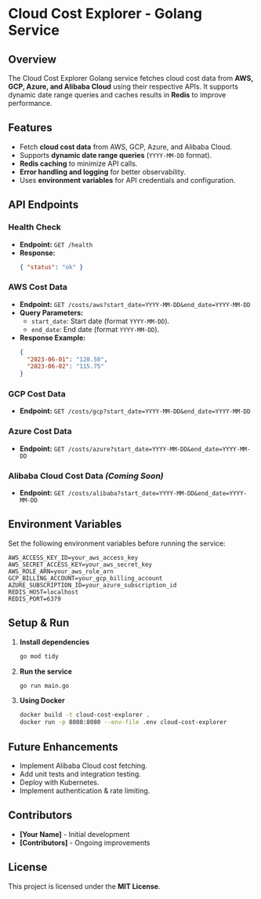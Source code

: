 # Cloud Cost Explorer - Golang Service

## Overview
The Cloud Cost Explorer Golang service fetches cloud cost data from **AWS, GCP, Azure, and Alibaba Cloud** using their respective APIs. It supports dynamic date range queries and caches results in **Redis** to improve performance.

## Features
- Fetch **cloud cost data** from AWS, GCP, Azure, and Alibaba Cloud.
- Supports **dynamic date range queries** (`YYYY-MM-DD` format).
- **Redis caching** to minimize API calls.
- **Error handling and logging** for better observability.
- Uses **environment variables** for API credentials and configuration.

## API Endpoints

### Health Check
- **Endpoint:** `GET /health`
- **Response:**
  ```json
  { "status": "ok" }
  ```

### AWS Cost Data
- **Endpoint:** `GET /costs/aws?start_date=YYYY-MM-DD&end_date=YYYY-MM-DD`
- **Query Parameters:**
  - `start_date`: Start date (format `YYYY-MM-DD`).
  - `end_date`: End date (format `YYYY-MM-DD`).
- **Response Example:**
  ```json
  {
    "2023-06-01": "120.50",
    "2023-06-02": "115.75"
  }
  ```

### GCP Cost Data
- **Endpoint:** `GET /costs/gcp?start_date=YYYY-MM-DD&end_date=YYYY-MM-DD`

### Azure Cost Data
- **Endpoint:** `GET /costs/azure?start_date=YYYY-MM-DD&end_date=YYYY-MM-DD`

### Alibaba Cloud Cost Data *(Coming Soon)*
- **Endpoint:** `GET /costs/alibaba?start_date=YYYY-MM-DD&end_date=YYYY-MM-DD`

## Environment Variables
Set the following environment variables before running the service:
```env
AWS_ACCESS_KEY_ID=your_aws_access_key
AWS_SECRET_ACCESS_KEY=your_aws_secret_key
AWS_ROLE_ARN=your_aws_role_arn
GCP_BILLING_ACCOUNT=your_gcp_billing_account
AZURE_SUBSCRIPTION_ID=your_azure_subscription_id
REDIS_HOST=localhost
REDIS_PORT=6379
```

## Setup & Run
1. **Install dependencies**
   ```sh
   go mod tidy
   ```
2. **Run the service**
   ```sh
   go run main.go
   ```
3. **Using Docker**
   ```sh
   docker build -t cloud-cost-explorer .
   docker run -p 8080:8080 --env-file .env cloud-cost-explorer
   ```

## Future Enhancements
- Implement Alibaba Cloud cost fetching.
- Add unit tests and integration testing.
- Deploy with Kubernetes.
- Implement authentication & rate limiting.

## Contributors
- **[Your Name]** - Initial development
- **[Contributors]** - Ongoing improvements

## License
This project is licensed under the **MIT License**.